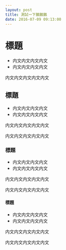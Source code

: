 ```yaml
---
layout: post
title: 測試一下鵝鵝鵝
date: 2016-07-09 09:13:00
---
```


# 標題
* 内文内文内文内文
* 内文内文内文内文

内文内文内文内文内文

## 標題
* 内文内文内文内文
* 内文内文内文内文

内文内文内文内文内文

内文内文内文内文内文

### 標題
* 内文内文内文内文
* 内文内文内文内文

内文内文内文内文内文

内文内文内文内文内文


#### 標題
* 内文内文内文内文
* 内文内文内文内文

内文内文内文内文内文

内文内文内文内文内文